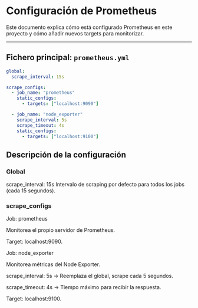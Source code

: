 # Configuración de Prometheus

Este documento explica cómo está configurado Prometheus en este proyecto y cómo añadir nuevos targets para monitorizar.

---

## Fichero principal: `prometheus.yml`

```yaml
global:
  scrape_interval: 15s

scrape_configs:
  - job_name: "prometheus"
    static_configs:
      - targets: ["localhost:9090"]

  - job_name: "node_exporter"
    scrape_interval: 5s
    scrape_timeout: 4s
    static_configs:
      - targets: ["localhost:9100"]
```

## Descripción de la configuración

### Global

scrape_interval: 15s
Intervalo de scraping por defecto para todos los jobs (cada 15 segundos).

### scrape_configs

Job: prometheus

Monitorea el propio servidor de Prometheus.

Target: localhost:9090.

Job: node_exporter

Monitorea métricas del Node Exporter.

scrape_interval: 5s → Reemplaza el global, scrape cada 5 segundos.

scrape_timeout: 4s → Tiempo máximo para recibir la respuesta.

Target: localhost:9100.